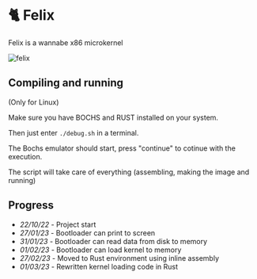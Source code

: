 # 🐈 Felix

Felix is a wannabe x86 microkernel 

![felix](https://user-images.githubusercontent.com/10211171/216172754-36cc3d1b-fad0-48da-9a58-0991be15c1b5.png)

## Compiling and running
(Only for Linux)

Make sure you have BOCHS and RUST installed on your system.

Then just enter `./debug.sh` in a terminal.

The Bochs emulator should start, press "continue" to cotinue with the execution.

The script will take care of everything (assembling, making the image and running)

## Progress
- *22/10/22* - Project start
- *27/01/23* - Bootloader can print to screen
- *31/01/23* - Bootloader can read data from disk to memory
- *01/02/23* - Bootloader can load kernel to memory
- *27/02/23* - Moved to Rust environment using inline assembly
- *01/03/23* - Rewritten kernel loading code in Rust
